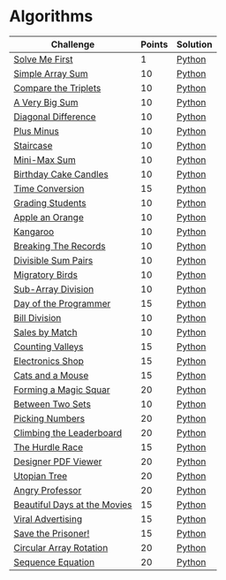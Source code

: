 # Algorithms

Challenge | Points | Solution
----------|--------|---------
[Solve Me First](https://www.hackerrank.com/challenges/solve-me-first/problem)| 1 | [Python](https://github.com/AlexJunior01/HackerRank/blob/master/Algorithms/SolveMeFirst.py)
[Simple Array Sum](https://www.hackerrank.com/challenges/simple-array-sum)| 10 | [Python](https://github.com/AlexJunior01/HackerRank/blob/master/Algorithms/SimpleArraySum.py)
[Compare the Triplets](https://www.hackerrank.com/challenges/compare-the-triplets)| 10 | [Python](https://github.com/AlexJunior01/HackerRank/blob/master/Algorithms/CompareTheTriplets.py)
[A Very Big Sum](https://www.hackerrank.com/challenges/a-very-big-sum) | 10 | [Python](https://github.com/AlexJunior01/HackerRank/blob/master/Algorithms/AVeryBigSum.py)
[Diagonal Difference](https://www.hackerrank.com/challenges/diagonal-difference) | 10 | [Python](https://github.com/AlexJunior01/HackerRank/blob/master/Algorithms/DiagonalDifference.py)
[Plus Minus](https://www.hackerrank.com/challenges/plus-minus/problem) | 10 | [Python](https://github.com/AlexJunior01/HackerRank/blob/master/Algorithms/PlusMinus.py)
[Staircase](https://www.hackerrank.com/challenges/staircase/problem) | 10 | [Python](https://github.com/AlexJunior01/HackerRank/blob/master/Algorithms/Staircase.py)
[Mini-Max Sum](https://www.hackerrank.com/challenges/mini-max-sum/problem) | 10 | [Python](https://github.com/AlexJunior01/HackerRank/blob/master/Algorithms/MiniMaxSum.py)
[Birthday Cake Candles](https://www.hackerrank.com/challenges/birthday-cake-candles/problem)| 10 | [Python](https://github.com/AlexJunior01/HackerRank/blob/master/Algorithms/BirthdayCakeCandles.py)
[Time Conversion](https://www.hackerrank.com/challenges/time-conversion/problem) | 15 | [Python](https://github.com/AlexJunior01/HackerRank/blob/master/Algorithms/TimeConversion.py)
[Grading Students](https://www.hackerrank.com/challenges/grading/problem) | 10 | [Python](https://github.com/AlexJunior01/HackerRank/blob/master/Algorithms/GradingStudents.py)
[Apple an Orange](https://www.hackerrank.com/challenges/apple-and-orange) | 10 | [Python](https://github.com/AlexJunior01/HackerRank/blob/master/Algorithms/AppleAndOranje.py)
[Kangaroo](https://www.hackerrank.com/challenges/kangaroo) | 10 | [Python](https://github.com/AlexJunior01/HackerRank/blob/master/Algorithms/Kangaroo.py)
[Breaking The Records](https://www.hackerrank.com/challenges/breaking-best-and-worst-records/problem) | 10 |[Python](https://github.com/AlexJunior01/HackerRank/blob/master/Algorithms/BreakingTheRecords.py)
[Divisible Sum Pairs](https://www.hackerrank.com/challenges/divisible-sum-pairs/problem) | 10 | [Python](https://github.com/AlexJunior01/HackerRank/blob/master/Algorithms/DivisibleSumPairs.py)
[Migratory Birds](https://www.hackerrank.com/challenges/migratory-birds/problem) | 10 | [Python](https://github.com/AlexJunior01/HackerRank/blob/master/Algorithms/MigratoryBirds.py)
[Sub-Array Division](https://www.hackerrank.com/challenges/the-birthday-bar/problem) | 10 | [Python](https://github.com/AlexJunior01/HackerRank/blob/master/Algorithms/Sub-ArrayDivision.py)
[Day of the Programmer](https://www.hackerrank.com/challenges/day-of-the-programmer/problem) | 15 | [Python]()
[Bill Division](https://www.hackerrank.com/challenges/bon-appetit/problem) | 10 | [Python](https://github.com/AlexJunior01/HackerRank/blob/master/Algorithms/DayOfTheProgrammer.py)
[Sales by Match](https://www.hackerrank.com/challenges/sock-merchant/problem) | 10 | [Python](https://github.com/AlexJunior01/HackerRank/blob/master/Algorithms/SalesByMatch.py)
[Counting Valleys](https://www.hackerrank.com/challenges/counting-valleys/problem) | 15 | [Python](https://github.com/AlexJunior01/HackerRank/blob/master/Algorithms/CountingValleys.py)
[Electronics Shop](https://www.hackerrank.com/challenges/electronics-shop/problem?h_r=next-challenge&h_v=zen) | 15 | [Python](https://github.com/AlexJunior01/HackerRank/blob/master/Algorithms/ElectronicsShop.py)
[Cats and a Mouse](https://www.hackerrank.com/challenges/cats-and-a-mouse/problem) | 15 | [Python](https://github.com/AlexJunior01/HackerRank/blob/master/Algorithms/CatsAndAMouse.py)
[Forming a Magic Squar](https://www.hackerrank.com/challenges/magic-square-forming/problem) | 20 | [Python](https://github.com/AlexJunior01/HackerRank/blob/master/Algorithms/FormingMagicSquare.py)
[Between Two Sets](https://www.hackerrank.com/challenges/between-two-sets/problem) | 10 | [Python](https://github.com/AlexJunior01/HackerRank/blob/master/Algorithms/BetweenTwoSets.py)
[Picking Numbers](https://www.hackerrank.com/challenges/picking-numbers/problem) | 20 | [Python](https://github.com/AlexJunior01/HackerRank/blob/master/Algorithms/PickingNumbers.py)
[Climbing the Leaderboard](https://www.hackerrank.com/challenges/climbing-the-leaderboard/problem#!) | 20 | [Python](https://github.com/AlexJunior01/HackerRank/blob/master/Algorithms/ClimbingTheLeaderboard.py)
[The Hurdle Race](https://www.hackerrank.com/challenges/the-hurdle-race/problem) | 15 | [Python](https://github.com/AlexJunior01/HackerRank/blob/master/Algorithms/TheHurdleRace.py)
[Designer PDF Viewer](https://www.hackerrank.com/challenges/designer-pdf-viewer/problem) | 20 | [Python](https://github.com/AlexJunior01/HackerRank/blob/master/Algorithms/DesignerPDFViewer.py)
[Utopian Tree](https://www.hackerrank.com/challenges/utopian-tree/problem) | 20 | [Python](https://github.com/AlexJunior01/HackerRank/blob/master/Algorithms/UtopianTree.py)
[Angry Professor](https://www.hackerrank.com/challenges/angry-professor/problem) | 20 | [Python](https://github.com/AlexJunior01/HackerRank/blob/master/Algorithms/AngryProfessor.py)
[Beautiful Days at the Movies](https://www.hackerrank.com/challenges/beautiful-days-at-the-movies/problem) | 15 | [Python](https://github.com/AlexJunior01/HackerRank/blob/master/Algorithms/BeautifulDaysAtTheMovies.py)
[Viral Advertising](https://www.hackerrank.com/challenges/strange-advertising/problem) | 15 | [Python](https://github.com/AlexJunior01/HackerRank/blob/master/Algorithms/ViralAdvertising.py)
[Save the Prisoner!](https://www.hackerrank.com/challenges/save-the-prisoner/problem) | 15 | [Python](https://github.com/AlexJunior01/HackerRank/blob/master/Algorithms/SaveThePrisoner.py)
[Circular Array Rotation](https://www.hackerrank.com/challenges/circular-array-rotation/problem) | 20 | [Python](https://github.com/AlexJunior01/HackerRank/blob/master/Algorithms/CircularArrayRotation.py)
[Sequence Equation](https://www.hackerrank.com/challenges/permutation-equation/problem) | 20 | [Python](https://github.com/AlexJunior01/HackerRank/blob/master/Algorithms/SequenceEquation.py)